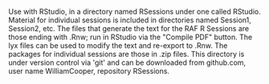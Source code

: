 Use with RStudio, in a directory named RSessions under one called RStudio. Material for individual sessions is included in directories named Session1, Session2, etc. The files that generate the text for the RAF R Sessions are those ending with .Rnw; run in RStudio via the "Compile PDF" button. The lyx files can be used to modify the text and re-export to .Rnw. The packages for individual sessions are those in .zip files. This directory is under version control via 'git' and can be downloaded from github.com, user name WilliamCooper, repository RSessions.
